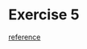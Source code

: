 # Exercise 5

[reference](https://github.com/DungPHPandREACT/tech-stack-mern/blob/master/L%C3%BD%20thuy%E1%BA%BFt/Module1-FrontEndBasic/Lesson4/BT.md)